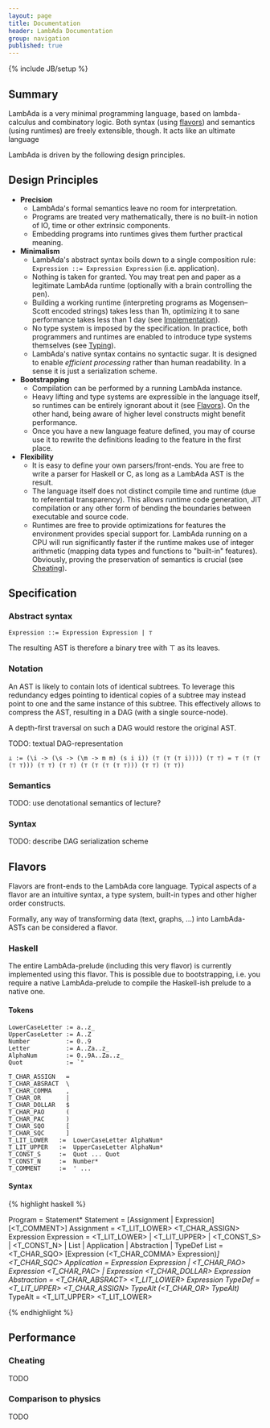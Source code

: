 ```yaml
---
layout: page
title: Documentation
header: LambAda Documentation
group: navigation
published: true
---
```


{% include JB/setup %}

## Summary

LambAda is a very minimal programming language, based on lambda-calculus and combinatory logic.
Both syntax (using [flavors](#flavors)) and semantics (using runtimes) are freely extensible, though.
It acts like an ultimate language

LambAda is driven by the following design principles.

## Design Principles
- **Precision**
  - LambAda's formal semantics leave no room for interpretation.
  - Programs are treated very mathematically, there is no built-in notion of IO, time or other extrinsic components. 
  - Embedding programs into runtimes gives them further practical meaning.
- **Minimalism**
  - LambAda's abstract syntax boils down to a single composition rule: `Expression ::= Expression Expression` (i.e. application).
  - Nothing is taken for granted. You may treat pen and paper as a legitimate LambAda runtime (optionally with a brain controlling the pen).
  - Building a working runtime (interpreting programs as Mogensen–Scott encoded strings) takes less than 1h, optimizing it to sane performance takes less than 1 day (see [Implementation](implementation.html)).
  - No type system is imposed by the specification. In practice, both programmers and runtimes are enabled to introduce type systems themselves (see [Typing](#typing)).
  - LambAda's native syntax contains no syntactic sugar. It is designed to enable *efficient processing* rather than human readability. In a sense it is just a serialization scheme.
- **Bootstrapping**
  - Compilation can be performed by a running LambAda instance.
  - Heavy lifting and type systems are expressible in the language itself, so runtimes can be entirely ignorant about it (see [Flavors](#flavors)). On the other hand, being aware of higher level constructs might benefit performance.
  - Once you have a new language feature defined, you may of course use it to rewrite the definitions leading to the feature in the first place.
- **Flexibility**
  - It is easy to define your own parsers/front-ends. You are free to write a parser for Haskell or C, as long as a LambAda AST is the result.
  - The language itself does not distinct compile time and runtime (due to referential transparency). This allows runtime code generation, JIT compilation or any other form of bending the boundaries between executable and source code.  
  - Runtimes are free to provide optimizations for features the environment provides special support for. LambAda running on a CPU will run significantly faster if the runtime makes use of integer arithmetic (mapping data types and functions to "built-in" features). Obviously, proving the preservation of semantics is crucial (see [Cheating](#cheating)).

## Specification

### Abstract syntax
`Expression ::= Expression Expression | ⊤`

The resulting AST is therefore a binary tree with ⊤ as its leaves.

### Notation
An AST is likely to contain lots of identical subtrees. 
To leverage this redundancy edges pointing to identical copies of a subtree may instead point to one and the same instance of this subtree.
This effectively allows to compress the AST, resulting in a DAG (with a single source-node).

A depth-first traversal on such a DAG would restore the original AST.

TODO: textual DAG-representation

`⊥ := (\i -> (\s -> (\m -> m m) (s i i)) (⊤ (⊤ (⊤ i)))) (⊤ ⊤) = ⊤ (⊤ (⊤ (⊤ ⊤))) (⊤ ⊤) (⊤ ⊤) (⊤ (⊤ (⊤ (⊤ ⊤))) (⊤ ⊤) (⊤ ⊤))`

### Semantics
TODO: use denotational semantics of lecture?

### Syntax
TODO: describe DAG serialization scheme

## Flavors
Flavors are front-ends to the LambAda core language.
Typical aspects of a flavor are an intuitive syntax, a type system, built-in types and other higher order constructs.

Formally, any way of transforming data (text, graphs, ...) into LambAda-ASTs can be considered a flavor.

### Haskell
The entire LambAda-prelude (including this very flavor) is currently implemented using this flavor.
This is possible due to bootstrapping, i.e. you require a native LambAda-prelude to compile the Haskell-ish prelude to a native one.

#### Tokens
    LowerCaseLetter := a..z_
    UpperCaseLetter := A..Z
    Number          := 0..9
    Letter          := A..Za..z_ 
    AlphaNum        := 0..9A..Za..z_ 
    Quot            := `"

    T_CHAR_ASSIGN   =
    T_CHAR_ABSRACT  \
    T_CHAR_COMMA    ,
    T_CHAR_OR       |
    T_CHAR_DOLLAR   $
    T_CHAR_PAO      (
    T_CHAR_PAC      )
    T_CHAR_SQO      [
    T_CHAR_SQC      ]
    T_LIT_LOWER   :=  LowerCaseLetter AlphaNum*
    T_LIT_UPPER   :=  UpperCaseLetter AlphaNum*
    T_CONST_S     :=  Quot ... Quot
    T_CONST_N     :=  Number*
    T_COMMENT     :=  ' ...

#### Syntax
{% highlight haskell %}

Program     = Statement*
Statement   = [Assignment | Expression] [<T_COMMENT>]
Assignment  = <T_LIT_LOWER> <T_CHAR_ASSIGN> Expression
Expression  = <T_LIT_LOWER> | <T_LIT_UPPER>
            | <T_CONST_S>   | <T_CONST_N>
            | List
            | Application
            | Abstraction
            | TypeDef
List        = <T_CHAR_SQO> [Expression (<T_CHAR_COMMA> Expression)*] <T_CHAR_SQC>
Application = Expression Expression
            | <T_CHAR_PAO> Expression <T_CHAR_PAC>
            | Expression <T_CHAR_DOLLAR> Expression
Abstraction = <T_CHAR_ABSRACT> <T_LIT_LOWER> Expression
TypeDef     = <T_LIT_UPPER> <T_CHAR_ASSIGN> TypeAlt (<T_CHAR_OR> TypeAlt)*
TypeAlt     = <T_LIT_UPPER> <T_LIT_LOWER>

{% endhighlight %}

## Performance

### Cheating
TODO

### Comparison to physics
TODO
